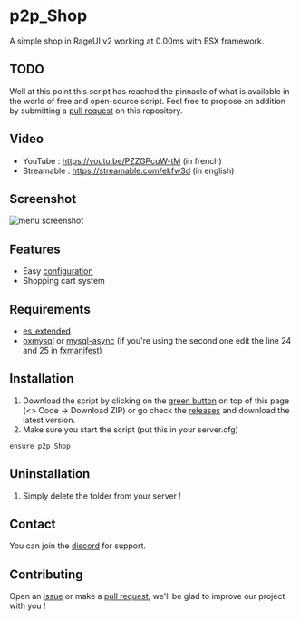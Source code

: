 # p2p_Shop

A simple shop in RageUI v2 working at 0.00ms with ESX framework.

## TODO

Well at this point this script has reached the pinnacle of what is available in the world of free and open-source script. Feel free to propose an addition by submitting a [pull request](https://github.com/Path-to-Precision/p2p_Shop/pulls) on this repository.

## Video
* YouTube : https://youtu.be/PZZGPcuW-tM (in french)
* Streamable : https://streamable.com/ekfw3d (in english)

## Screenshot
![menu screenshot](https://cdn.discordapp.com/attachments/658236178268684291/1168272230757707796/image.png?ex=6551294d&is=653eb44d&hm=e55413445cd5cad83e0c403da3745249af77e6c8cf25543da03d52f8b17ea176&)

## Features
* Easy [configuration](https://github.com/Path-to-Precision/p2p_Shop/blob/main/shared/config.lua)
* Shopping cart system

## Requirements
* [es_extended](https://github.com/esx-framework/esx_core/tree/main/%5Bcore%5D/es_extended)
* [oxmysql](https://github.com/overextended/oxmysql) or [mysql-async](https://github.com/brouznouf/fivem-mysql-async) (if you're using the second one edit the line 24 and 25 in [fxmanifest](https://github.com/Path-to-Precision/p2p_Shop/blob/main/fxmanifest.lua))

## Installation
1. Download the script by clicking on the [green button](https://github.com/Path-to-Precision/p2p_Shop/archive/refs/heads/main.zip) on top of this page (<> Code -> Download ZIP) or go check the [releases](https://github.com/Path-to-Precision/p2p_Shop/releases) and download the latest version.
2. Make sure you start the script (put this in your server.cfg)
```
ensure p2p_Shop
```

## Uninstallation

1. Simply delete the folder from your server !

## Contact

You can join the [discord](https://discord.gg/5K5CHmVnUb) for support.

## Contributing

Open an [issue](https://github.com/Path-to-Precision/p2p_Shop/issues/new) or make a [pull request](https://github.com/Path-to-Precision/p2p_Shop/pulls), we'll be glad to improve our project with you !
